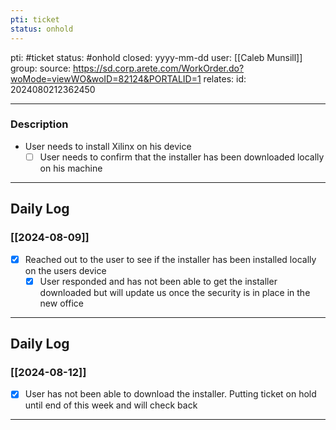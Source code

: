 ```yaml
---
pti: ticket
status: onhold
---
```


pti: #ticket
status: #onhold 
closed: yyyy-mm-dd
user: [[Caleb Munsill]]
group: 
source: https://sd.corp.arete.com/WorkOrder.do?woMode=viewWO&woID=82124&PORTALID=1
relates: 
id: 2024080212362450

---
### Description
- User needs to install Xilinx on his device
	- [ ] User needs to confirm that the installer has been downloaded locally on his machine 

---
## Daily Log
### [[2024-08-09]]
- [x] Reached out to the user to see if the installer has been installed locally on the users device
	- [x] User responded and has not been able to get the installer downloaded but will update us once the security is in place in the new office
---
## Daily Log
### [[2024-08-12]]
- [x] User has not been able to download the installer. Putting ticket on hold until end of this week and will check back
---

